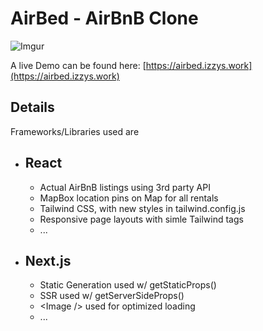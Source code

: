 # AirBed - AirBnB Clone

![Imgur](https://i.imgur.com/eyadhlD.png)

A live Demo can be found here: [https://airbed.izzys.work](https://airbed.izzys.work)

## Details

Frameworks/Libraries used are

- React
  - 
  - Actual AirBnB listings using 3rd party API
  - MapBox location pins on Map for all rentals
  - Tailwind CSS, with new styles in tailwind.config.js
  - Responsive page layouts with simle Tailwind tags
  - ...
- Next.js
  -
  - Static Generation used w/ getStaticProps()
  - SSR used w/ getServerSideProps()
  - &lt;Image /&gt; used for optimized loading
  - ...